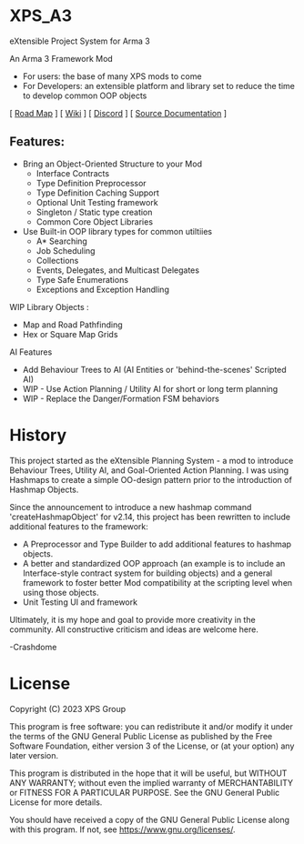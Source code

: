 # XPS_A3
eXtensible Project System for Arma 3
 
An Arma 3 Framework Mod
 - For users: the base of many XPS mods to come
 - For Developers: an extensible platform and library set to reduce the time to develop common OOP objects

[ [Road Map](https://xps-group.notion.site/6182e1ad293b4572bec60726a997e279?v=58732b82ad9f4ea2a6e86446ea4031fd&pvs=4) ] 
[ [Wiki](https://xps-group.notion.site/0f5270147d434c9387d49a3b16311a75?v=6b8b37e55002438893964177eec15bca&pvs=4) ] 
[ [Discord](https://discord.gg/ryXZjDY7En) ] 
[ [Source Documentation](https://xps-group.github.io/) ] 

## Features:
  - Bring an Object-Oriented Structure to your Mod
    - Interface Contracts
    - Type Definition Preprocessor
    - Type Definition Caching Support
    - Optional Unit Testing framework
    - Singleton / Static type creation
    - Common Core Object Libraries   
  - Use Built-in OOP library types for common utiltiies
    - A* Searching
    - Job Scheduling
    - Collections
    - Events, Delegates, and Multicast Delegates
    - Type Safe Enumerations
    - Exceptions and Exception Handling
    
  WIP Library Objects :
  - Map and Road Pathfinding
  - Hex or Square Map Grids

  AI Features  
  - Add Behaviour Trees to AI (AI Entities or 'behind-the-scenes' Scripted AI)
  - WIP - Use Action Planning / Utility AI for short or long term planning
  - WIP - Replace the Danger/Formation FSM behaviors

# History
This project started as the eXtensible Planning System - a mod to introduce Behaviour Trees, Utility AI, and Goal-Oriented Action Planning. I was using Hashmaps to create a simple OO-design pattern prior to the introduction of Hashmap Objects.

Since the announcement to introduce a new hashmap command 'createHashmapObject' for v2.14, this project has been rewritten to include additional features to the framework:
  - A Preprocessor and Type Builder to add additional features to hashmap objects.
  - A better and standardized OOP approach (an example is to include an Interface-style contract system for building objects) and a general framework to foster better Mod compatibility at the scripting level when using those objects.
  - Unit Testing UI and framework 

 
Ultimately, it is my hope and goal to provide more creativity in the community. All constructive criticism and ideas are welcome here.
 
 -Crashdome

# License
Copyright (C) 2023  XPS Group 

This program is free software: you can redistribute it and/or modify
it under the terms of the GNU General Public License as published by
the Free Software Foundation, either version 3 of the License, or
(at your option) any later version.

This program is distributed in the hope that it will be useful,
but WITHOUT ANY WARRANTY; without even the implied warranty of
MERCHANTABILITY or FITNESS FOR A PARTICULAR PURPOSE.  See the
GNU General Public License for more details.

You should have received a copy of the GNU General Public License
along with this program.  If not, see <https://www.gnu.org/licenses/>.